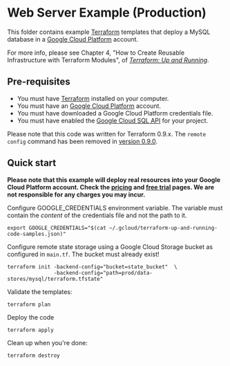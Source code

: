 # Web Server Example (Production)

This folder contains example [Terraform](https://www.terraform.io/) templates that deploy a MySQL database
in a [Google Cloud Platform](https://cloud.google.com) account.

For more info, please see Chapter 4, "How to Create Reusable Infrastructure with Terraform Modules", of 
*[Terraform: Up and Running](http://www.terraformupandrunning.com)*.

## Pre-requisites

* You must have [Terraform](https://www.terraform.io/) installed on your computer.
* You must have an [Google Cloud Platform](https://cloud.google.com/) account.
* You must have downloaded a Google Cloud Platform credentials file.
* You must have enabled the [Google Cloud SQL API](https://console.developers.google.com/apis/api/sqladmin.googleapis.com/overview) 
  for your project.

Please note that this code was written for Terraform 0.9.x. The `remote config` command
has been removed in [version 0.9.0](https://github.com/hashicorp/terraform/pull/11286).


## Quick start

**Please note that this example will deploy real resources into your Google Cloud Platform account.
Check the [pricing](https://cloud.google.com/pricing/) and
[free trial](https://cloud.google.com/free/) pages.
We are not responsible for any charges you may incur.**

Configure GOOGLE_CREDENTIALS environment variable. The variable must contain the
*content* of the credentials file and not the path to it.

```
export GOOGLE_CREDENTIALS="$(cat ~/.gcloud/terraform-up-and-running-code-samples.json)"
```

Configure remote state storage using a Google Cloud Storage bucket as configured
in `main.tf`. The bucket must already exist!

```
terraform init -backend-config="bucket=state_bucket"  \
               -backend-config="path=prod/data-stores/mysql/terraform.tfstate"
```

Validate the templates:

```
terraform plan
```

Deploy the code


```
terraform apply
```

Clean up when you're done:

```
terraform destroy
```
